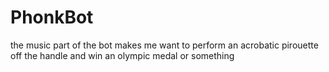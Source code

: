 # PhonkBot

the music part of the bot makes me want to perform an acrobatic pirouette off the handle and win an olympic medal or something
